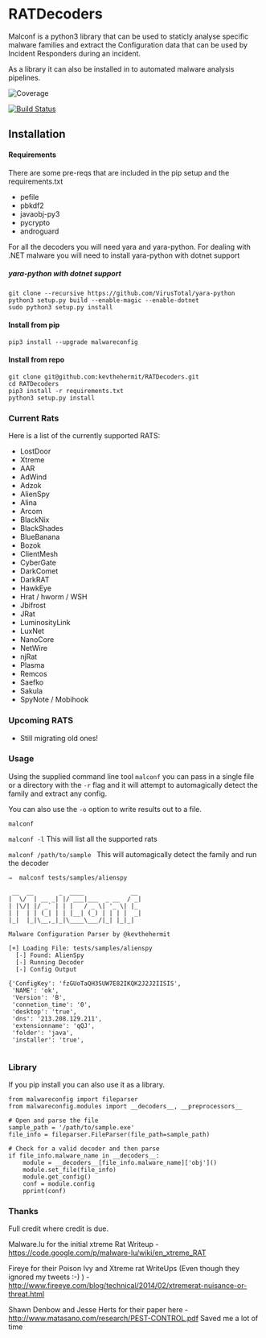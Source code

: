 RATDecoders
===========

Malconf is a python3 library that can be used to staticly analyse specific malware families and extract the Configuration data that can be used by 
Incident Responders during an incident. 

As a library it can also be installed in to automated malware analysis pipelines. 


![Coverage](https://codecov.io/gh/kevthehermit/RATDecoders/branch/master/graph/badge.svg "Coverage")

[![Build Status](https://travis-ci.org/kevthehermit/RATDecoders.svg?branch=master)](https://travis-ci.org/kevthehermit/RATDecoders)


## Installation

#### Requirements

There are some pre-reqs that are included in the pip setup and the requirements.txt

- pefile
- pbkdf2
- javaobj-py3
- pycrypto
- androguard

For all the decoders you will need yara and yara-python. For dealing with .NET malware you will need to install yara-python with dotnet support

##### yara-python with dotnet support

```
git clone --recursive https://github.com/VirusTotal/yara-python
python3 setup.py build --enable-magic --enable-dotnet
sudo python3 setup.py install
```

#### Install from pip

```
pip3 install --upgrade malwareconfig
```

#### Install from repo

```
git clone git@github.com:kevthehermit/RATDecoders.git
cd RATDecoders
pip3 install -r requirements.txt
python3 setup.py install
```

### Current Rats
Here is a list of the currently supported RATS:

  - LostDoor
  - Xtreme
  - AAR
  - AdWind
  - Adzok
  - AlienSpy
  - Alina
  - Arcom
  - BlackNix
  - BlackShades
  - BlueBanana
  - Bozok
  - ClientMesh
  - CyberGate
  - DarkComet
  - DarkRAT
  - HawkEye
  - Hrat / hworm / WSH
  - Jbifrost
  - JRat
  - LuminosityLink
  - LuxNet
  - NanoCore
  - NetWire
  - njRat
  - Plasma
  - Remcos
  - Saefko
  - Sakula
  - SpyNote / Mobihook

### Upcoming RATS

- Still migrating old ones!

### Usage

Using the supplied command line tool `malconf` you can pass in a single file or a directory with the `-r` flag and it will attempt to automagically detect the family and extract any config. 

You can also use the `-o` option to write results out to a file.


```malconf```

```malconf -l``` This will list all the supported rats

```malconf /path/to/sample ``` This will automagically detect the family and run the decoder

```
⇒  malconf tests/samples/alienspy 

 __  __       _  ____             __ 
|  \/  | __ _| |/ ___|___  _ __  / _|
| |\/| |/ _` | | |   / _ \| '_ \| |_ 
| |  | | (_| | | |__| (_) | | | |  _|
|_|  |_|\__,_|_|\____\___/|_| |_|_| 

Malware Configuration Parser by @kevthehermit

[+] Loading File: tests/samples/alienspy
  [-] Found: AlienSpy
  [-] Running Decoder
  [-] Config Output

{'ConfigKey': 'fzGUoTaQH3SUW7E82IKQK2J2J2IISIS',
 'NAME': 'ok',
 'Version': 'B',
 'connetion_time': '0',
 'desktop': 'true',
 'dns': '213.208.129.211',
 'extensionname': 'qQJ',
 'folder': 'java',
 'installer': 'true',


```

### Library

If you pip install you can also use it as a library. 

```
from malwareconfig import fileparser
from malwareconfig.modules import __decoders__, __preprocessors__

# Open and parse the file
sample_path = '/path/to/sample.exe'
file_info = fileparser.FileParser(file_path=sample_path)

# Check for a valid decoder and then parse
if file_info.malware_name in __decoders__:
    module = __decoders__[file_info.malware_name]['obj']()
    module.set_file(file_info)
    module.get_config()
    conf = module.config
    pprint(conf)

```


### Thanks

Full credit where credit is due. 

Malware.lu for the initial xtreme Rat Writeup - https://code.google.com/p/malware-lu/wiki/en_xtreme_RAT

Fireye for their Poison Ivy and Xtreme rat WriteUps (Even though they ignored my tweets :-) ) - http://www.fireeye.com/blog/technical/2014/02/xtremerat-nuisance-or-threat.html

Shawn Denbow and Jesse Herts for their paper here - http://www.matasano.com/research/PEST-CONTROL.pdf Saved me a lot of time 

